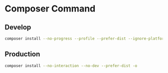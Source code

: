 # Composer Command

## Develop
```bash
composer install --no-progress --profile --prefer-dist --ignore-platform-reqs
```

## Production
```bash
composer install --no-interaction --no-dev --prefer-dist -o
```